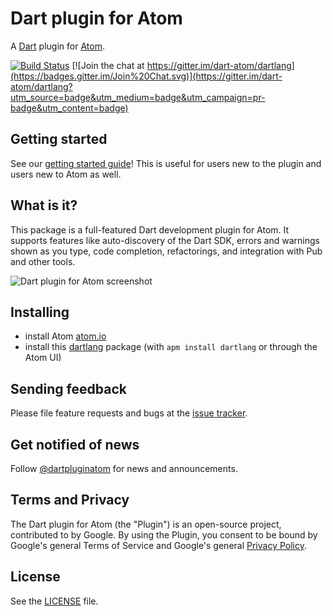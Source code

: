 # Dart plugin for Atom

A [Dart](https://www.dartlang.org) plugin for [Atom](https://atom.io).

[![Build Status](https://travis-ci.org/dart-atom/dartlang.svg)](https://travis-ci.org/dart-atom/dartlang)
[![Join the chat at https://gitter.im/dart-atom/dartlang](https://badges.gitter.im/Join%20Chat.svg)](https://gitter.im/dart-atom/dartlang?utm_source=badge&utm_medium=badge&utm_campaign=pr-badge&utm_content=badge)

## Getting started

See our [getting started guide](https://dart-atom.github.io/dartlang/)! This is
useful for users new to the plugin and users new to Atom as well.

## What is it?

This package is a full-featured Dart development plugin for Atom. It supports
features like auto-discovery of the Dart SDK, errors and warnings shown as you
type, code completion, refactorings, and integration with Pub and other tools.

![Dart plugin for Atom screenshot](https://raw.githubusercontent.com/dart-atom/dartlang/master/assets/dart-plugin-atom-screenshot.png)

## Installing

- install Atom [atom.io](https://atom.io/)
- install this [dartlang][] package (with `apm install dartlang` or through the
  Atom UI)

## Sending feedback

Please file feature requests and bugs at the [issue tracker][tracker].

[tracker]: https://github.com/dart-atom/dartlang/issues

## Get notified of news

Follow [@dartpluginatom](https://twitter.com/dartpluginatom) for news and
announcements.

## Terms and Privacy

The Dart plugin for Atom (the "Plugin") is an open-source project, contributed
to by Google. By using the Plugin, you consent to be bound by Google's general
Terms of Service and Google's general
[Privacy Policy](http://www.google.com/intl/en/policies/privacy/).

## License

See the [LICENSE](https://github.com/dart-atom/dartlang/blob/master/LICENSE)
file.

[dartlang]: https://atom.io/packages/dartlang
